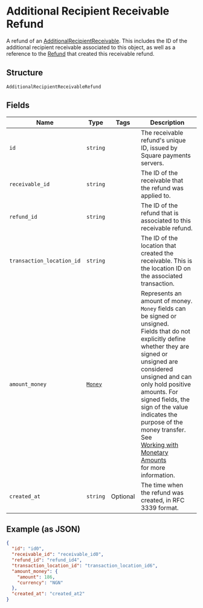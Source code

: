 
# Additional Recipient Receivable Refund

A refund of an [AdditionalRecipientReceivable](#type-additionalrecipientreceivable). This includes the ID of the additional recipient receivable associated to this object, as well as a reference to the [Refund](#type-refund) that created this receivable refund.

## Structure

`AdditionalRecipientReceivableRefund`

## Fields

| Name | Type | Tags | Description |
|  --- | --- | --- | --- |
| `id` | `string` |  | The receivable refund's unique ID, issued by Square payments servers. |
| `receivable_id` | `string` |  | The ID of the receivable that the refund was applied to. |
| `refund_id` | `string` |  | The ID of the refund that is associated to this receivable refund. |
| `transaction_location_id` | `string` |  | The ID of the location that created the receivable. This is the location ID on the associated transaction. |
| `amount_money` | [`Money`](/doc/models/money.md) |  | Represents an amount of money. `Money` fields can be signed or unsigned.<br>Fields that do not explicitly define whether they are signed or unsigned are<br>considered unsigned and can only hold positive amounts. For signed fields, the<br>sign of the value indicates the purpose of the money transfer. See<br>[Working with Monetary Amounts](https://developer.squareup.com/docs/build-basics/working-with-monetary-amounts)<br>for more information. |
| `created_at` | `string` | Optional | The time when the refund was created, in RFC 3339 format. |

## Example (as JSON)

```json
{
  "id": "id0",
  "receivable_id": "receivable_id0",
  "refund_id": "refund_id4",
  "transaction_location_id": "transaction_location_id6",
  "amount_money": {
    "amount": 186,
    "currency": "NGN"
  },
  "created_at": "created_at2"
}
```

